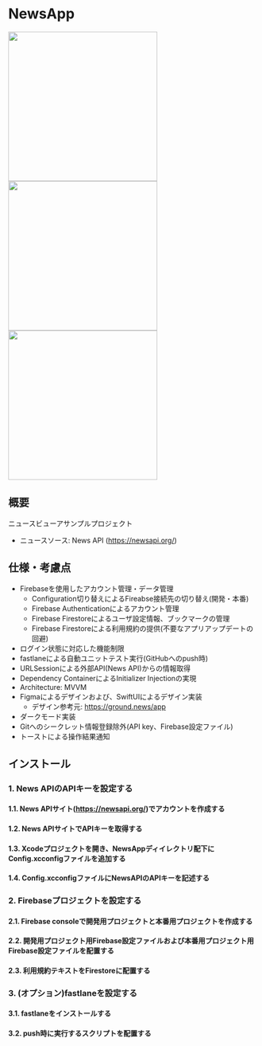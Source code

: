 # NewsApp


<img width="300" src="https://github.com/user-attachments/assets/b82c4d68-7ebd-4be2-a843-220731aa5601">
<img width="300" src="https://github.com/user-attachments/assets/62410fa8-bf2e-48e6-9602-c9ba593d0228">
<img width="300" src="https://github.com/user-attachments/assets/44927690-f36b-4e15-b923-8b7d3e81bd81">

## 概要
ニュースビューアサンプルプロジェクト
- ニュースソース: News API (https://newsapi.org/)

## 仕様・考慮点

- Firebaseを使用したアカウント管理・データ管理
  - Configuration切り替えによるFireabse接続先の切り替え(開発・本番)
  - Firebase Authenticationによるアカウント管理
  - Firebase Firestoreによるユーザ設定情報、ブックマークの管理
  - Firebase Firestoreによる利用規約の提供(不要なアプリアップデートの回避)
- ログイン状態に対応した機能制限
- fastlaneによる自動ユニットテスト実行(GitHubへのpush時)
- URLSessionによる外部API(News API)からの情報取得
- Dependency ContainerによるInitializer Injectionの実現
- Architecture: MVVM
- Figmaによるデザインおよび、SwiftUIによるデザイン実装
  - デザイン参考元: https://ground.news/app
- ダークモード実装
- Gitへのシークレット情報登録除外(API key、Firebase設定ファイル)
- トーストによる操作結果通知

## インストール
### 1. News APIのAPIキーを設定する
#### 1.1. News APIサイト(https://newsapi.org/)でアカウントを作成する
#### 1.2. News APIサイトでAPIキーを取得する
#### 1.3. Xcodeプロジェクトを開き、NewsAppディイレクトリ配下にConfig.xcconfigファイルを追加する
#### 1.4. Config.xcconfigファイルにNewsAPIのAPIキーを記述する

### 2. Firebaseプロジェクトを設定する
#### 2.1. Firebase consoleで開発用プロジェクトと本番用プロジェクトを作成する
#### 2.2. 開発用プロジェクト用Firebase設定ファイルおよび本番用プロジェクト用Firebase設定ファイルを配置する
#### 2.3. 利用規約テキストをFirestoreに配置する

### 3. (オプション)fastlaneを設定する
#### 3.1. fastlaneをインストールする
#### 3.2. push時に実行するスクリプトを配置する


